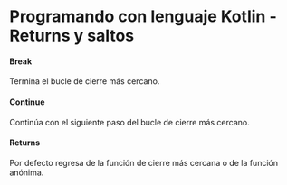 # Programando con lenguaje Kotlin - Returns y saltos

#### Break
Termina el bucle de cierre más cercano.

#### Continue
Continúa con el siguiente paso del bucle de cierre más cercano.
 
#### Returns
Por defecto regresa de la función de cierre más cercana o de la función anónima.